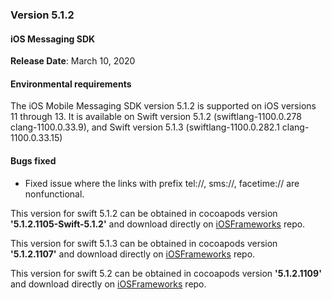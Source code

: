 ### Version 5.1.2
#### iOS Messaging SDK
**Release Date**: March 10, 2020

#### Environmental requirements

The iOS Mobile Messaging SDK version 5.1.2 is supported on iOS versions 11 through 13. It is available on Swift version 5.1.2 (swiftlang-1100.0.278 clang-1100.0.33.9), and Swift version 5.1.3 (swiftlang-1100.0.282.1 clang-1100.0.33.15)

#### Bugs fixed

* Fixed issue where the links with prefix tel://, sms://, facetime:// are nonfunctional.

This version for swift 5.1.2 can be obtained in cocoapods version **'5.1.2.1105-Swift-5.1.2'**  and download directly on [iOSFrameworks](https://github.com/LivePersonInc/iOSFrameworks/tree/5.1.2.1105-Swift-5.1.2) repo.

This version for swift 5.1.3 can be obtained in cocoapods version **'5.1.2.1107'**  and download directly on [iOSFrameworks](https://github.com/LivePersonInc/iOSFrameworks/tree/5.1.2.1107) repo.

This version for swift 5.2 can be obtained in cocoapods version **'5.1.2.1109'** and download directly on [iOSFrameworks](https://github.com/LivePersonInc/iOSFrameworks/tree/5.1.2.1109) repo.